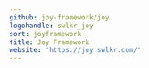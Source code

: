 ```yaml
---
github: joy-framework/joy
logohandle: swlkr_joy
sort: joyframework
title: Joy Framework
website: 'https://joy.swlkr.com/'
---
```

